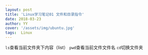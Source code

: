 ```yaml
---
layout: post
title: 'Linux学习笔记01 文件和目录指令'
date: 2018-03-23
author: YY
cover: '/assets/img/ubuntu.jpg'
tags:  Linux
---
```

`ls`查看当前文件夹下内容（list）
`pwd`查看当前文件文件名
`cd`切换文件夹
